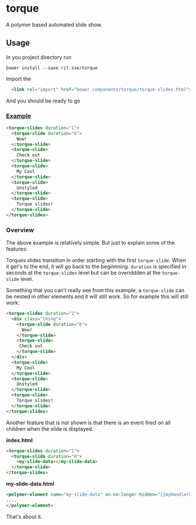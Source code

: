 torque
======

A polymer based automated slide show.

## Usage

In you project directory run

```
bower install --save rit-sse/torque
```

Import the

```html
  <link rel="import" href="bower_components/torque/torque-slides.html">
```

And you should be ready to go

### [Example](http://rit-sse.github.io/torque/)
```html
<torque-slides duration="1">
  <torque-slide duration="6">
    Wow!
  </torque-slide>
  <torque-slide>
    Check out
  </torque-slide>
  <torque-slide>
    My Cool
  </torque-slide>
  <torque-slide>
    Unstyled
  </torque-slide>
  <torque-slide>
    Torque slides!
  </torque-slide>
</torque-slides>
```

### Overview
The above example is relatively simple. But just to explain some of the features:

Torques slides transition in order starting with the first `torque-slide`. When it get's to the end, it will go back to the beginnning. `duration` is specified in seconds at the `torque-slides` level but can be overiddden at the `torque-slide` level. 

Something that you can't really see from this example, a `torque-slide` can be nested in other elements and it will still work.  So for example this will still work:

```html
<torque-slides duration="1">
  <div class="thing">
    <torque-slide duration="6">
      Wow!
    </torque-slide>
    <torque-slide>
     Check out
    </torque-slide>
  </div>
  <torque-slide>
    My Cool
  </torque-slide>
  <torque-slide>
    Unstyled
  </torque-slide>
  <torque-slide>
    Torque slides!
  </torque-slide>
</torque-slides>
```

Another feature that is not shown is that there is an event fired on all children when the slide is displayed.

**index.html**
```html
<torque-slides duration="1">
  <torque-slide duration="6">
    <my-slide-data></my-slide-data>
  </torque-slide>
</torque-slides>
```

**my-slide-data.html**

```html
<polymer-element name="my-slide-data" on-no-longer-hidden="{{myHandlerFunction}}">
....
</polymer-element>
```

That's about it.
